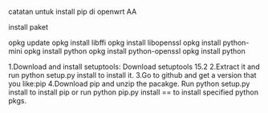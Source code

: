 catatan untuk install pip di openwrt AA

install paket

opkg update 
  opkg install libffi
  opkg install libopenssl
  opkg install python-mini
  opkg install python
  opkg install python-openssl
  opkg install python


1.Download and install setuptools: Download setuptools 15.2 
2.Extract it and run python setup.py install to install it. 
3.Go to github and get a version that you like:pip 
4.Download pip and unzip the pacakge. Run python setup.py install to install pip or run python pip.py install <pkgname>==<version> to install specified python pkgs.
